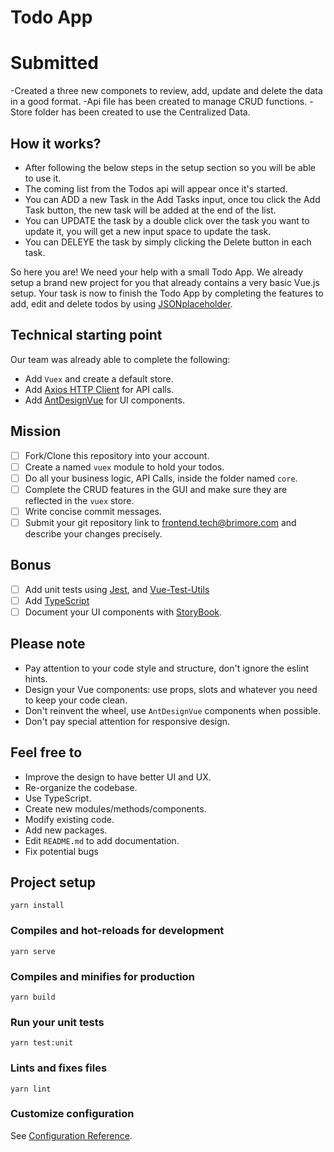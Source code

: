 # Todo App

# Submitted
-Created a three new componets to review, add, update and delete the data in a good format.
-Api file has been created to manage CRUD functions.
-Store folder has been created to use the Centralized Data.

## How it works?
- After following the below steps in the setup section so you will be able to use it.
- The coming list from the Todos api will appear once it's started.
- You can ADD a new Task in the Add Tasks input, once tou click the Add Task button, the new task will be added at the end of the list.
- You can UPDATE the task by a double click over the task you want to update it, you will get a new input space to update the task.
- You can DELEYE the task by simply clicking the Delete button in each task.


So here you are! We need your help with a small Todo App. We already setup a brand new project for you that already contains a very basic Vue.js setup.
Your task is now to finish the Todo App by completing the features to add, edit and delete todos by using [JSONplaceholder](https://jsonplaceholder.typicode.com/).

## Technical starting point
Our team was already able to complete the following:

* Add `Vuex` and create a default store.
* Add [Axios HTTP Client](https://2x.antdv.com/docs/vue/introduce/) for API calls.
* Add [AntDesignVue](https://2x.antdv.com/docs/vue/introduce/) for UI components.

## Mission
- [ ] Fork/Clone this repository into your account.
- [ ] Create a named `vuex` module to hold your todos.
- [ ] Do all your business logic, API Calls, inside the folder named `core`.
- [ ] Complete the CRUD features in the GUI and make sure they are reflected in the `vuex` store.
- [ ] Write concise commit messages.
- [ ] Submit your git repository link to frontend.tech@brimore.com and describe your changes precisely.

## Bonus
- [ ] Add unit tests using [Jest](https://jestjs.io/), and [Vue-Test-Utils](https://next.vue-test-utils.vuejs.org/)
- [ ] Add [TypeScript](https://typescriptlang.org)
- [ ] Document your UI components with [StoryBook](https://storybook.js.org/docs/vue/writing-docs/introduction).

## Please note
- Pay attention to your code style and structure, don't ignore the eslint hints.
- Design your Vue components: use props, slots and whatever you need to keep your code clean.
- Don't reinvent the wheel, use `AntDesignVue` components when possible.
- Don't pay special attention for responsive design.

## Feel free to
- Improve the design to have better UI and UX.
- Re-organize the codebase.
- Use TypeScript.
- Create new modules/methods/components.
- Modify existing code.
- Add new packages.
- Edit `README.md` to add documentation.
- Fix potential bugs


## Project setup

```
yarn install
```

### Compiles and hot-reloads for development

```
yarn serve
```

### Compiles and minifies for production

```
yarn build
```

### Run your unit tests

```
yarn test:unit
```

### Lints and fixes files

```
yarn lint
```

### Customize configuration

See [Configuration Reference](https://cli.vuejs.org/config/).
